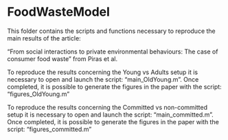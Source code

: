 # FoodWasteModel


This folder contains the scripts and functions necessary to reproduce the main results of the article:

“From social interactions to private environmental behaviours: The case of consumer food waste” from Piras et al.

To reproduce the results concerning the Young vs Adults setup it is necessary to open and launch the script:
“main_OldYoung.m”. Once completed, it is possible to generate the figures in the paper with the script: “figures_OldYoung.m”


To reproduce the results concerning the Committed vs non-committed setup it is necessary to open and launch the script:
“main_committed.m”. Once completed, it is possible to generate the figures in the paper with the script: “figures_committed.m”


